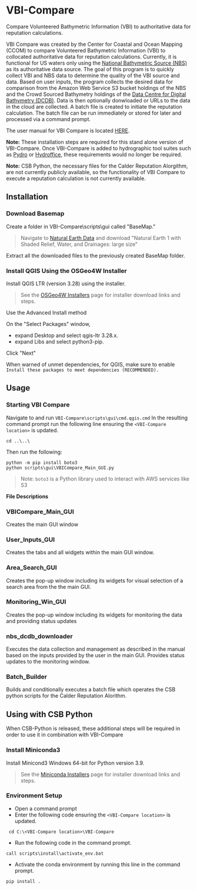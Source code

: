 # VBI-Compare
Compare Volunteered Bathymetric Information (VBI) to authoritative data for reputation calculations.

VBI Compare was created by the Center for Coastal and Ocean Mapping (CCOM) to compare Volunteered Bathymetric Information (VBI) to collocated authoritative data for reputation calculations. Currently, it is functional for US waters only using the [National Bathymetric Source (NBS)](https://www.nauticalcharts.noaa.gov/data/bluetopo.html) as its authoritative data source. The goal of this program is to quickly collect VBI and NBS data to determine the quality of the VBI source and data. Based on user inputs, the program collects the desired data for comparison from the Amazon Web Service S3 bucket holdings of the NBS and the Crowd Sourced Bathymetry holdings of the [Data Centre for Digital Bathymetry (DCDB)](https://www.ngdc.noaa.gov/iho/). Data is then optionally donwloaded or URLs to the data in the cloud are collected. A batch file is created to initiate the reputation calculation. The batch file can be run immediately or stored for later and processed via a command prompt.

The user manual for VBI Compare is located [HERE](scripts/gui/Manual).

**Note:** These installation steps are required for this stand alone version of VBI-Compare. Once VBI-Compare is added to 
hydrographic tool suites such as [Pydro](https://nauticalcharts.noaa.gov/data/tools-apps.html) or [Hydroffice](https://www.hydroffice.org/), 
these requirements would no longer be required.

**Note:** CSB Python, the necessary files for the Calder Reputation Alorgithm, are not currently publicly available,
so the functionality of VBI Compare to execute a reputation calculation is not currently available.

## Installation
### Download Basemap
Create a folder in VBI-Compare\scripts\gui called "BaseMap."

> Navigate to [Natural Earth Data](https://www.naturalearthdata.com/downloads/10m-raster-data/10m-natural-earth-1/) and download
> "Natural Earth 1 with Shaded Relief, Water, and Drainages: large size"

Extract all the downloaded files to the previously created BaseMap folder.

### Install QGIS Using the OSGeo4W Installer
Install QGIS LTR (version 3.28) using the installer.
> See the [OSGeo4W Installers](https://qgis.org/en/site/forusers/alldownloads.html#osgeo4w-installer) page for 
> installer download links and steps.

Use the Advanced Install method

On the "Select Packages" window,
* expand Desktop and select qgis-ltr 3.28.x.
* expand Libs and select python3-pip.

Click "Next"

When warned of unmet dependencies, for QGIS, make sure to enable `Install these packages to meet dependencies (RECOMMENDED).`

## Usage
### Starting VBI Compare
Navigate to and run `VBI-Compare\scripts\gui\cmd.qgis.cmd`
In the resulting command prompt run the following line ensuring the `<VBI-Compare location>` is updated.
```
cd ..\..\
```
Then run the following:
```
python -m pip install boto3
python scripts\gui\VBICompare_Main_GUI.py
```
> Note: `boto3` is a Python library used to interact with AWS services like S3

**File Descriptions**
### VBICompare_Main_GUI
Creates the main GUI window
  
### User_Inputs_GUI
Creates the tabs and all widgets within the main GUI window.

### Area_Search_GUI
Creates the pop-up window including its widgets for visual selection of a search area from the the main GUI.
  
### Monitoring_Win_GUI
Creates the pop-up window including its widgets for monitoring the data and providing status updates

### nbs_dcdb_downloader
Executes the data collection and management as described in the manual based on the inputs provided by the user in the main GUI.
Provides status updates to the monitoring window.
  
### Batch_Builder
Builds and conditionally executes a batch file which operates the CSB python scripts for the Calder Reputation Alorithm.

## Using with CSB Python

When CSB-Python is released, these additional steps will be required in order to use it in combination with VBI-Compare

### Install Miniconda3
Install Minicond3 Windows 64-bit for Python version 3.9.
> See the [Miniconda Installers](https://docs.conda.io/en/latest/miniconda.html#windows-installers) page for 
> installer download links and steps.

### Environment Setup
* Open a command prompt
* Enter the following code ensuring the `<VBI-Compare location>` is updated.
```
 cd C:\<VBI-Compare location>\VBI-Compare
```
* Run the following code in the command prompt.
```
call scripts\install\activate_env.bat
```
* Activate the conda environment by running this line in the command prompt.
```
pip install .
```
